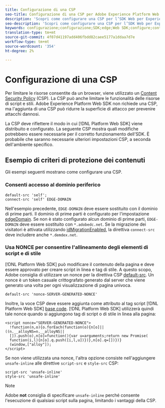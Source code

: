 ```yaml
---
title: Configurazione di una CSP
seo-title: Configurazione di una CSP per Adobe Experience Platform Web SDK
description: 'Scopri come configurare una CSP per l’SDK Web per Experience Platform '
seo-description: 'Scopri come configurare una CSP per l’SDK Web per Experience Platform '
keywords: configurazione;configurazione;SDK;edge;Web SDK;configure;context;web;device;environment;web sdk settings;content security policy;
translation-type: tm+mt
source-git-commit: 4f07d41197add406fbdd82caee5177a1ddaa7d7e
workflow-type: tm+mt
source-wordcount: '354'
ht-degree: 2%

---
```



# Configurazione di una CSP

Per limitare le risorse consentite da un browser, viene utilizzato un [Content Security Policy](https://developer.mozilla.org/it-IT/docs/Web/HTTP/Headers/Content-Security-Policy) (CSP). La CSP può anche limitare le funzionalità delle risorse di script e stili. Adobe Experience Platform Web SDK non richiede una CSP, ma l&#39;aggiunta di una CSP può ridurre la superficie di attacco per prevenire attacchi dannosi.

La CSP deve riflettere il modo in cui [!DNL Platform Web SDK] viene distribuito e configurato. La seguente CSP mostra quali modifiche potrebbero essere necessarie per il corretto funzionamento dell’SDK. È probabile che saranno necessarie ulteriori impostazioni CSP, a seconda dell&#39;ambiente specifico.

## Esempio di criteri di protezione dei contenuti

Gli esempi seguenti mostrano come configurare una CSP.

### Consenti accesso al dominio periferico

```
default-src 'self';
connect-src 'self' EDGE-DOMAIN
```

Nell&#39;esempio precedente, `EDGE-DOMAIN` deve essere sostituito con il dominio di prime parti. Il dominio di prime parti è configurato per l&#39;impostazione [edgeDomain](configuring-the-sdk.md#edge-domain). Se non è stato configurato alcun dominio di prime parti, `EDGE-DOMAIN` deve essere sostituito con `*.adobedc.net`. Se la migrazione dei visitatori è attivata utilizzando [idMigrationEnabled](configuring-the-sdk.md#id-migration-enabled), la direttiva `connect-src` deve includere anche `*.demdex.net`.

### Usa NONCE per consentire l&#39;allineamento degli elementi di script e di stile

[!DNL Platform Web SDK] può modificare il contenuto della pagina e deve essere approvato per creare script in linea e tag di stile. A questo scopo,  Adobe consiglia di utilizzare un nonce per la direttiva CSP [default-src](https://developer.mozilla.org/en-US/docs/Web/HTTP/Headers/Content-Security-Policy/default-src). Un nonce è un token casuale crittografato generato dal server che viene generato una volta per ogni visualizzazione di pagina univoca.

```
default-src 'nonce-SERVER-GENERATED-NONCE'
```

Inoltre, la voce CSP deve essere aggiunta come attributo al tag script [!DNL Platform Web SDK] [base code](installing-the-sdk.md#adding-the-code). [!DNL Platform Web SDK] utilizzerà quindi tale nonce quando si aggiungono tag di script o di stile in linea alla pagina:

```
<script nonce="SERVER-GENERATED-NONCE">
  !function(n,o){o.forEach(function(o){n[o]||((n.__alloyNS=n.__alloyNS||
  []).push(o),n[o]=function(){var u=arguments;return new Promise(
  function(i,l){n[o].q.push([i,l,u])})},n[o].q=[])})}
  (window,["alloy"]);
</script>
```

Se non viene utilizzata una nonce, l&#39;altra opzione consiste nell&#39;aggiungere `unsafe-inline` alle direttive `script-src` e `style-src` CSP:

```
script-src 'unsafe-inline'
style-src 'unsafe-inline'
```

>[!NOTE]
>
> Adobe **not** consiglia di specificare `unsafe-inline` perché consente l&#39;esecuzione di qualsiasi script sulla pagina, limitando i vantaggi della CSP.
